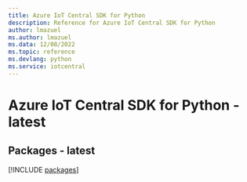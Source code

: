 ```yaml
---
title: Azure IoT Central SDK for Python
description: Reference for Azure IoT Central SDK for Python
author: lmazuel
ms.author: lmazuel
ms.data: 12/08/2022
ms.topic: reference
ms.devlang: python
ms.service: iotcentral
---
```

# Azure IoT Central SDK for Python - latest
## Packages - latest
[!INCLUDE [packages](iot-central-index.md)]